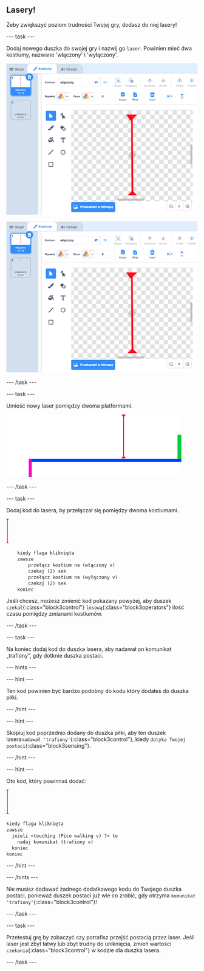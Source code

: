 ## Lasery!

Żeby zwiększyć poziom trudności Twojej gry, dodasz do niej lasery!

\--- task \---

Dodaj nowego duszka do swojej gry i nazwij go `laser`. Powinien mieć dwa kostiumy, nazwane 'włączony' i 'wyłączony'.

![zrzut ekranu](images/dodge-lasers-costume1.png)

![zrzut ekranu](images/dodge-lasers-costume1.png)

\--- /task \---

\--- task \---

Umieść nowy laser pomiędzy dwoma platformami.

![zrzut ekranu](images/dodge-lasers-position.png)

\--- /task \---

\--- task \---

Dodaj kod do lasera, by przełączał się pomiędzy dwoma kostiumami.

![duszek lasera](images/laser_sprite.png)

```blocks3
    kiedy flaga kliknięta
    zawsze
        przełącz kostium na (włączony v)
        czekaj (2) sek
        przełącz kostium na (wyłączony v)
        czekaj (2) sek
    koniec
```

Jeśli chcesz, możesz zmienić kod pokazany powyżej, aby duszek `czekał`{:class="block3control"} `losową`{:class="block3operators"} ilość czasu pomiędzy zmianami kostiumów.

\--- /task \---

\--- task \---

Na koniec dodaj kod do duszka lasera, aby nadawał on komunikat „trafiony”, gdy dotknie duszka postaci.

\--- hints \---

\--- hint \---

Ten kod powinien być bardzo podobny do kodu który dodałeś do duszka piłki.

\--- /hint \---

\--- hint \---

Skopiuj kod poprzednio dodany do duszka piłki, aby ten duszek lasera`nadawał 'trafiony'`{:class="block3control"}, kiedy `dotyka Twojej postaci`{:class="block3sensing"}.

\--- /hint \---

\--- hint \---

Oto kod, który powinnaś dodać:

![duszek lasera](images/laser_sprite.png)

```blocks3
kiedy flaga kliknięta
zawsze 
  jeżeli <touching (Pico walking v) ?> to 
    nadaj komunikat (trafiony v)
  koniec
koniec
```

\--- /hint \---

\--- /hints \---

Nie musisz dodawać żadnego dodatkowego kodu do Twojego duszka postaci, ponieważ duszek postaci już wie co zrobić, gdy otrzyma `komunikat 'trafiony'`{:class="block3control"}!

\--- /task \---

\--- task \---

Przetestuj grę by zobaczyć czy potrafisz przejść postacią przez laser. Jeśli laser jest zbyt łatwy lub zbyt trudny do uniknięcia, zmień wartości `czekania`{:class="block3control"} w kodzie dla duszka lasera.

\--- /task \---